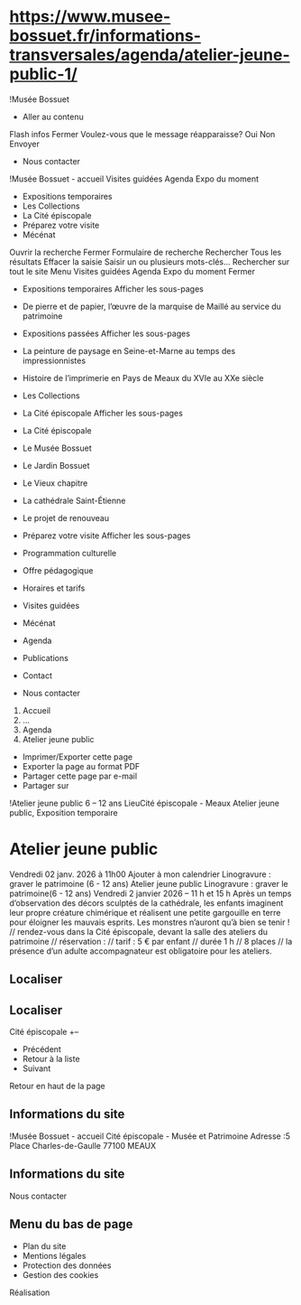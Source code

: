 # https://www.musee-bossuet.fr/informations-transversales/agenda/atelier-jeune-public-1/

!Musée Bossuet
 * Aller au contenu

Flash infos
Fermer
Voulez-vous que le message réapparaisse? 
Oui 
Non 
Envoyer
 * Nous contacter

!Musée Bossuet - accueil
Visites guidées
Agenda
Expo du moment
 * Expositions temporaires 
 * Les Collections
 * La Cité épiscopale 
 * Préparez votre visite 
 * Mécénat

Ouvrir la recherche
Fermer
Formulaire de recherche
Rechercher
Tous les résultats
Effacer la saisie Saisir un ou plusieurs mots-clés…
Rechercher sur tout le site
Menu
Visites guidées
Agenda
Expo du moment
Fermer
 * Expositions temporaires Afficher les sous-pages
 * De pierre et de papier, l’œuvre de la marquise de Maillé au service du patrimoine
 * Expositions passées Afficher les sous-pages
 * La peinture de paysage en Seine-et-Marne au temps des impressionnistes
 * Histoire de l’imprimerie en Pays de Meaux du XVIe au XXe siècle
 * Les Collections
 * La Cité épiscopale Afficher les sous-pages
 * La Cité épiscopale
 * Le Musée Bossuet
 * Le Jardin Bossuet
 * Le Vieux chapitre
 * La cathédrale Saint-Étienne
 * Le projet de renouveau
 * Préparez votre visite Afficher les sous-pages
 * Programmation culturelle
 * Offre pédagogique
 * Horaires et tarifs
 * Visites guidées
 * Mécénat

 * Agenda
 * Publications
 * Contact

 * Nous contacter

 1. Accueil
 2. ...
 3. Agenda
 4. Atelier jeune public

 * Imprimer/Exporter cette page
 * Exporter la page au format PDF
 * Partager cette page par e-mail
 * Partager sur

!Atelier jeune public 6 – 12 ans
LieuCité épiscopale - Meaux 
Atelier jeune public, Exposition temporaire
# Atelier jeune public
Vendredi 02 janv. 2026
à 11h00 
Ajouter à mon calendrier
Linogravure : graver le patrimoine (6 - 12 ans) 
Atelier jeune public
Linogravure : graver le patrimoine(6 - 12 ans)
Vendredi 2 janvier 2026 – 11 h et 15 h
Après un temps d’observation des décors sculptés de la cathédrale, les enfants imaginent leur propre créature chimérique et réalisent une petite gargouille en terre pour éloigner les mauvais esprits. Les monstres n’auront qu’à bien se tenir !
// rendez-vous dans la Cité épiscopale, devant la salle des ateliers du patrimoine // réservation : // tarif : 5 € par enfant // durée 1 h // 8 places // la présence d’un adulte accompagnateur est obligatoire pour les ateliers.
## Localiser
## Localiser
Cité épiscopale
+–
 * Précédent 
 * Retour à la liste 
 * Suivant 

Retour en haut de la page 
## Informations du site
!Musée Bossuet - accueil
Cité épiscopale - Musée et Patrimoine
Adresse :5 Place Charles-de-Gaulle 77100 MEAUX
## Informations du site
Nous contacter
## Menu du bas de page
 * Plan du site
 * Mentions légales
 * Protection des données
 * Gestion des cookies

Réalisation

